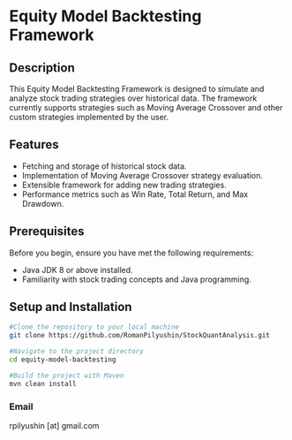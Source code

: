 # Equity Model Backtesting Framework

## Description

This Equity Model Backtesting Framework is designed to simulate and analyze stock trading strategies over historical data. The framework currently supports strategies such as Moving Average Crossover and other custom strategies implemented by the user.

## Features

- Fetching and storage of historical stock data.
- Implementation of Moving Average Crossover strategy evaluation.
- Extensible framework for adding new trading strategies.
- Performance metrics such as Win Rate, Total Return, and Max Drawdown.

## Prerequisites

Before you begin, ensure you have met the following requirements:
- Java JDK 8 or above installed.
- Familiarity with stock trading concepts and Java programming.

## Setup and Installation

```bash
#Clone the repository to your local machine
git clone https://github.com/RomanPilyushin/StockQuantAnalysis.git

#Navigate to the project directory
cd equity-model-backtesting

#Build the project with Maven
mvn clean install
```

### Email

rpilyushin [at] gmail.com